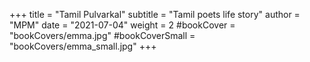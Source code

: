 +++
title = "Tamil Pulvarkal"
subtitle = "Tamil poets life story"
author = "MPM"
date = "2021-07-04"
weight = 2
#bookCover = "bookCovers/emma.jpg"
#bookCoverSmall = "bookCovers/emma_small.jpg"
+++